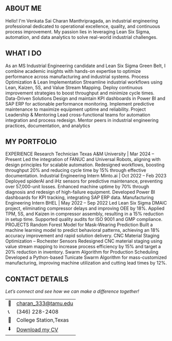 <!--Section 1: Introduce your self-->
## ABOUT ME

Hello! I'm Venkata Sai Charan Manthripragada, an industrial engineering professional dedicated to operational excellence, quality, and continuous process improvement. My passion lies in leveraging Lean Six Sigma, automation, and data analytics to solve real-world industrial challenges.


<!--Mention your top/relevant skills here - core and soft skills-->
## WHAT I DO

As an MS Industrial Engineering candidate and Lean Six Sigma Green Belt, I combine academic insights with hands-on expertise to optimize performance across manufacturing and industrial systems.
Process Optimization & Lean Implementation
Streamline industrial workflows using Lean, Kaizen, 5S, and Value Stream Mapping.
Deploy continuous improvement strategies to boost throughput and minimize cycle times.
Data-Driven Solutions
Design and maintain KPI dashboards in Power BI and SAP ERP for actionable performance monitoring.
Implement predictive maintenance to maximize equipment uptime and reliability.
 Project Leadership & Mentoring
Lead cross-functional teams for automation integration and process redesign.
Mentor peers in industrial engineering practices, documentation, and analytics

<!--Section 2: List 3-4 key projects-->
## MY PORTFOLIO 
EXPERIENCE
Research Technician
Texas A&M University | Mar 2024 – Present
Led the integration of FANUC and Universal Robots, aligning with design principles for scalable automation.
Redesigned workflows, boosting throughput 20% and reducing cycle time by 15% through effective documentation.
Industrial Engineering Intern
Minto.ai | Oct 2022 – Feb 2023
Deployed spiderAI and iHz sensors for predictive maintenance, preventing over 57,000-unit losses.
Enhanced machine uptime by 70% through diagnosis and redesign of high-failure equipment.
Developed Power BI dashboards for KPI tracking, integrating SAP ERP data.
Manufacturing Engineering Intern
BHEL | May 2022 – Sep 2022
Led Lean Six Sigma DMAIC project, eliminating compressor delays and improving OEE by 18%.
Applied TPM, 5S, and Kaizen in compressor assembly, resulting in a 15% reduction in setup time.
Supported quality audits for ISO 9001 and GMP compliance.
PROJECTS
Random Forest Model for Mask-Wearing Prediction
Built a machine learning model to predict behavioral patterns, achieving an 18% accuracy improvement and rapid solution delivery.
CNC Material Staging Optimization – Rochester Sensors
Redesigned CNC material staging using value stream mapping to increase process efficiency by 15% and target a 20% reduction in inventory.
Swarm Algorithm for Production Scheduling
Developed a Python-based Tunicate Swarm Algorithm for mass-customized manufacturing, improving machine utilization and cutting lead times by 12%.


## CONTACT DETAILS

*Let’s connect and see how we can make a difference together!*
<table>
  <tbody>
    <tr>
      <td>📧</td>
      <td><a href="charan_333@tamu.edu">charan_333@tamu.edu</a></td>
    </tr>
    <tr>
      <td>📞</td>
      <td>(346) 228-2408</td>
    </tr>
    <tr>
      <td>📍</td>
      <td>College Station,Texas </td>
    </tr>
    <tr>
      <td>⬇️</td>
      <td><a href=https://www.linkedin.com/in/venkata-sai-charan-manthripragada-41b28321b/>Download my CV</a></td>  
    </tr>
    <tr>
      </tr>
  </tbody>
</table>
